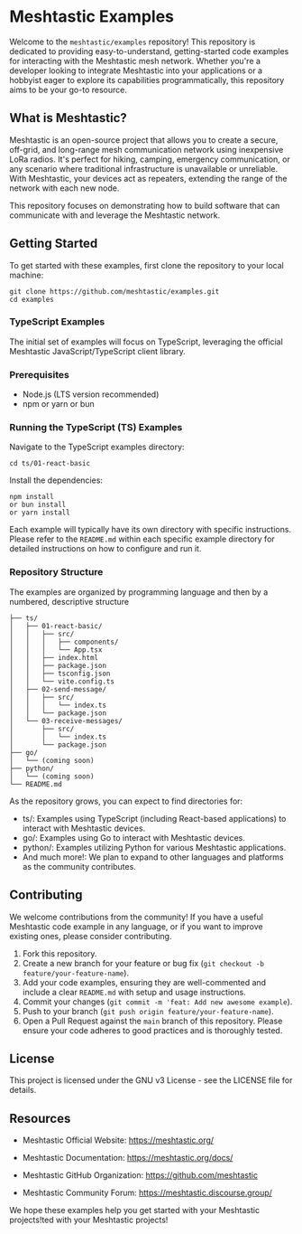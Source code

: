 # Meshtastic Examples
Welcome to the `meshtastic/examples` repository! This repository is dedicated to providing easy-to-understand, getting-started code examples for interacting with the Meshtastic mesh network. Whether you're a developer looking to integrate Meshtastic into your applications or a hobbyist eager to explore its capabilities programmatically, this repository aims to be your go-to resource.

## What is Meshtastic?
Meshtastic is an open-source project that allows you to create a secure, off-grid, and long-range mesh communication network using inexpensive LoRa radios. It's perfect for hiking, camping, emergency communication, or any scenario where traditional infrastructure is unavailable or unreliable. With Meshtastic, your devices act as repeaters, extending the range of the network with each new node.

This repository focuses on demonstrating how to build software that can communicate with and leverage the Meshtastic network.

## Getting Started
To get started with these examples, first clone the repository to your local machine:
```
git clone https://github.com/meshtastic/examples.git
cd examples
```
### TypeScript Examples
The initial set of examples will focus on TypeScript, leveraging the official Meshtastic JavaScript/TypeScript client library.

### Prerequisites
- Node.js (LTS version recommended)
- npm or yarn or bun 

### Running the TypeScript (TS) Examples
Navigate to the TypeScript examples directory:
```
cd ts/01-react-basic
```

Install the dependencies:
```
npm install
or bun install
or yarn install
```

Each example will typically have its own directory with specific instructions. Please refer to the `README.md` within each specific example directory for detailed instructions on how to configure and run it.

### Repository Structure
The examples are organized by programming language and then by a numbered, descriptive structure
```
├── ts/
│   ├── 01-react-basic/
│   │   ├── src/
│   │   │   ├── components/
│   │   │   └── App.tsx
│   │   ├── index.html
│   │   ├── package.json
│   │   ├── tsconfig.json 
│   │   └── vite.config.ts
│   ├── 02-send-message/
│   │   ├── src/
│   │   │   └── index.ts
│   │   └── package.json
│   └── 03-receive-messages/
│       ├── src/
│       │   └── index.ts
│       └── package.json
├── go/
│   └── (coming soon)
├── python/
│   └── (coming soon)
└── README.md

```
As the repository grows, you can expect to find directories for:
- ts/: Examples using TypeScript (including React-based applications) to interact with Meshtastic devices.
- go/: Examples using Go to interact with Meshtastic devices.
- python/: Examples utilizing Python for various Meshtastic applications.
- And much more!: We plan to expand to other languages and platforms as the community contributes.

## Contributing 
We welcome contributions from the community! If you have a useful Meshtastic code example in any language, or if you want to improve existing ones, please consider contributing.
1. Fork this repository.
2. Create a new branch for your feature or bug fix (`git checkout -b feature/your-feature-name`).
3. Add your code examples, ensuring they are well-commented and include a clear `README.md` with setup and usage instructions.
4. Commit your changes (`git commit -m 'feat: Add new awesome example`).
5. Push to your branch (`git push origin feature/your-feature-name`).
6. Open a Pull Request against the `main` branch of this repository.
Please ensure your code adheres to good practices and is thoroughly tested.

## License
This project is licensed under the GNU v3 License - see the LICENSE file for details.

## Resources
- Meshtastic Official Website: https://meshtastic.org/

- Meshtastic Documentation: https://meshtastic.org/docs/

- Meshtastic GitHub Organization: https://github.com/meshtastic

- Meshtastic Community Forum: https://meshtastic.discourse.group/

We hope these examples help you get started with your Meshtastic projects!ted with your Meshtastic projects!